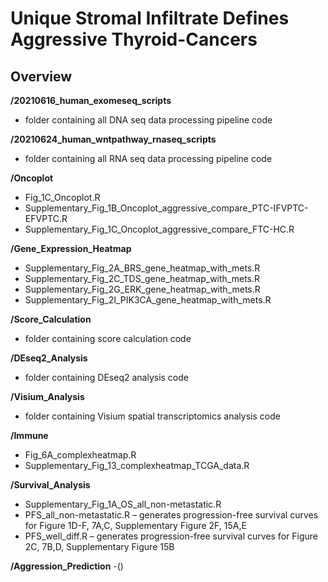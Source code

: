 # Unique Stromal Infiltrate Defines Aggressive Thyroid-Cancers

## Overview

**/20210616_human_exomeseq_scripts**
- folder containing all DNA seq data processing pipeline code

**/20210624_human_wntpathway_rnaseq_scripts**
- folder containing all RNA seq data processing pipeline code

**/Oncoplot**
- Fig_1C_Oncoplot.R
- Supplementary_Fig_1B_Oncoplot_aggressive_compare_PTC-IFVPTC-EFVPTC.R
- Supplementary_Fig_1C_Oncoplot_aggressive_compare_FTC-HC.R

**/Gene_Expression_Heatmap**
- Supplementary_Fig_2A_BRS_gene_heatmap_with_mets.R
- Supplementary_Fig_2C_TDS_gene_heatmap_with_mets.R
- Supplementary_Fig_2G_ERK_gene_heatmap_with_mets.R
- Supplementary_Fig_2I_PIK3CA_gene_heatmap_with_mets.R

**/Score_Calculation**
- folder containing score calculation code

**/DEseq2_Analysis**
- folder containing DEseq2 analysis code

**/Visium_Analysis**
- folder containing Visium spatial transcriptomics analysis code

**/Immune**
- Fig_6A_complexheatmap.R
- Supplementary_Fig_13_complexheatmap_TCGA_data.R

**/Survival_Analysis**
- Supplementary_Fig_1A_OS_all_non-metastatic.R
- PFS_all_non-metastatic.R – generates progression-free survival curves for Figure 1D-F, 7A,C, Supplementary Figure 2F, 15A,E
- PFS_well_diff.R – generates progression-free survival curves for Figure 2C, 7B,D, Supplementary Figure 15B

**/Aggression_Prediction**
-()


